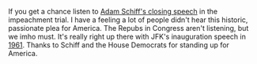 If you get a chance listen to <a href="https://twitter.com/RepAdamSchiff/status/1224428088953581569">Adam Schiff's closing speech</a> in the impeachment trial. I have a feeling a lot of people didn't hear this historic, passionate plea for America. The Repubs in Congress aren't listening, but we imho must. It's really right up there with JFK's inauguration speech in <a href="https://en.wikipedia.org/wiki/Inauguration_of_John_F._Kennedy">1961</a>. Thanks to Schiff and the House Democrats for standing up for America. 
